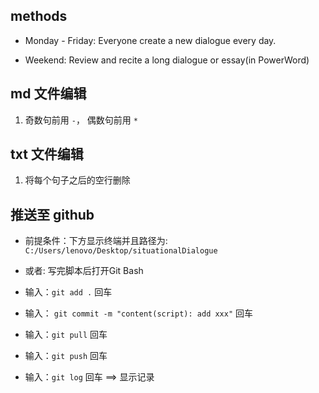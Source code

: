 ## methods

- Monday - Friday: Everyone create a new dialogue every day.

- Weekend: Review and recite a long dialogue or essay(in PowerWord)

## md 文件编辑
1. 奇数句前用 ` - `， 偶数句前用 ` * `

## txt 文件编辑
1. 将每个句子之后的空行删除

## 推送至 github

- 前提条件：下方显示终端并且路径为: `C:/Users/lenovo/Desktop/situationalDialogue`

- 或者: 写完脚本后打开Git Bash

- 输入：`git add .` 回车

- 输入： `git commit -m "content(script): add xxx"` 回车

- 输入：`git pull` 回车

- 输入：`git push` 回车

- 输入：`git log` 回车 ==> 显示记录

